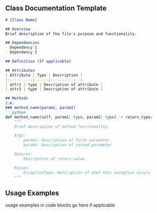 ## Class Documentation Template

```markdown
# [Class Name]

## Overview
Brief description of the file's purpose and functionality.

## Dependencies
- Dependency 1
- Dependency 2

## Definition (If applicable)

## Attributes
| Attribute | Type | Description |
|-----------|------|-------------|
| attr1 | type | Description of attribute |
| attr2 | type | Description of attribute |

## Methods
i.e.
### method_name(param1, param2)
```python
def method_name(self, param1: type, param2: type) -> return_type:
    """
    Brief description of method functionality.

    Args:
        param1: Description of first parameter
        param2: Description of second parameter

    Returns:
        Description of return value

    Raises:
        ExceptionType: Description of when this exception occurs
    """
```

## Usage Examples
usage examples in code blocks go here if applicable
